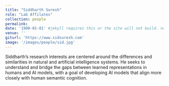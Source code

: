 ```yaml
---
title: "Siddharth Suresh"
role: "Lab Affilates"
collection: people
permalink: 
date: '1900-01-01' #jekyll requires this or the site will not build. not sure what it does yet. order?
venue: ''
giturl: 'https://www.sidsuresh.com'
image: '/images/people/sid.jpg'
---
```

Siddharth’s research interests are centered around the differences and similarities in natural and artificial intelligence systems. He seeks to understand and bridge the gaps between learned representations in humans and AI models, with a goal of developing AI models that align more closely with human semantic cognition. 
